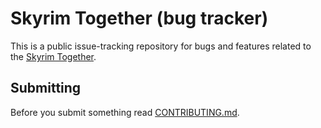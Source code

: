 # Skyrim Together (bug tracker)

This is a public issue-tracking repository for bugs and features related to the [Skyrim Together](https://skyrim-together.com/).

## Submitting

Before you submit something read [CONTRIBUTING.md](CONTRIBUTING.md).